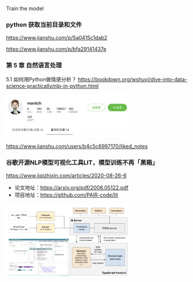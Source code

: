 Train the model 

### python 获取当前目录和文件

https://www.jianshu.com/p/5a0415c1dab2

https://www.jianshu.com/p/bfa29141437e

### 第 5 章 自然语言处理

5.1 如何用Python做情感分析？ https://bookdown.org/wshuyi/dive-into-data-science-practically/nlp-in-python.html

<img src="${image}/image-20210328191238316.png" alt="image-20210328191238316" style="zoom:33%;" />

https://www.jianshu.com/users/b4c5c6997170/liked_notes

### 谷歌开源NLP模型可视化工具LIT，模型训练不再「黑箱」

https://www.jiqizhixin.com/articles/2020-08-26-6

- 论文地址：https://arxiv.org/pdf/2008.05122.pdf
- 项目地址：https://github.com/PAIR-code/lit

<img src="${image}/image-20210328191121422.png" alt="image-20210328191121422" style="zoom:33%;" />